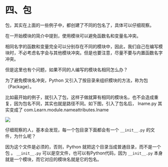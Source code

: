 # 四、包 #

包，其实在上面的一些例子中，都创建了不同的包名了，具体可以仔细观察。

在一开始模块的简介中提到，使用模块可以避免函数名和变量名冲突。

相同名字的函数和变量完全可以分别存在不同的模块中，因此，我们自己在编写模块时，不必考虑名字会与其他模块冲突。但是也要注意，尽量不要与内置函数名字冲突。

但是这里也有个问题，如果不同的人编写的模块名相同怎么办？

为了避免模块名冲突，Python 又引入了按目录来组织模块的方法，称为包（Package）。

比如最开始的例子，就引入了包，这样子做就算有相同的模块名，也不会造成重复，因为包名不同，其实也就是路径不同。如下图，引入了包名后， lname.py 其实变成了 com.Learn.module.nameattributes.lname

![](http://twowaterimage.oss-cn-beijing.aliyuncs.com/2019-10-14-Python%20%E5%8C%85.png)

仔细观察的人，基本会发现，每一个包目录下面都会有一个 `__init__.py` 的文件，为什么呢？

因为这个文件是必须的，否则，Python 就把这个目录当成普通目录，而不是一个包 。 `__init__.py` 可以是空文件，也可以有Python代码，因为 `__init__.py` 本身就是一个模块，而它对应的模块名就是它的包名。


